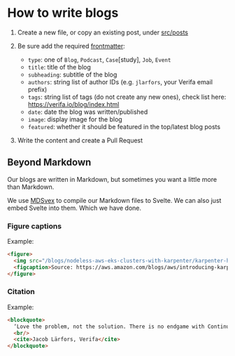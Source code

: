 # How to write blogs

1. Create a new file, or copy an existing post, under [src/posts](../src/posts/)
2. Be sure add the required [frontmatter](https://jekyllrb.com/docs/front-matter/):

    - `type`: one of `Blog`, `Podcast`, `Case`[study], `Job`, `Event`
    - `title`: title of the blog
    - `subheading`: subtitle of the blog
    - `authors`: string list of author IDs (e.g. `jlarfors`, your Verifa email prefix)
    - `tags`: string list of tags (do not create any new ones), check list here: <https://verifa.io/blog/index.html>
    - `date`: date the blog was written/published
    - `image`: display image for the blog
    - `featured`: whether it should be featured in the top/latest blog posts
3. Write the content and create a Pull Request

## Beyond Markdown

Our blogs are written in Markdown, but sometimes you want a little more than Markdown.

We use [MDSvex](https://mdsvex.pngwn.io/) to compile our Markdown files to Svelte.
We can also just embed Svelte into them. Which we have done.

### Figure captions

Example:

```html
<figure>
  <img src="/blogs/nodeless-aws-eks-clusters-with-karpenter/karpenter-how-it-works-diagram.png" alt="karpenter-how-it-works">
  <figcaption>Source: https://aws.amazon.com/blogs/aws/introducing-karpenter-an-open-source-high-performance-kubernetes-cluster-autoscaler/</figcaption>
</figure>
```

### Citation

Example:

```html
<blockquote>
  ‘Love the problem, not the solution. There is no endgame with Continuous Delivery and time is finite.’
  <br/>
  <cite>Jacob Lärfors, Verifa</cite>
</blockquote>
```
